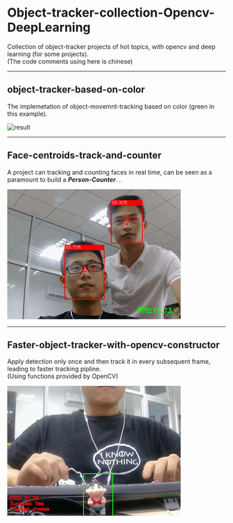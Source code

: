 # Object-tracker-collection-Opencv-DeepLearning
Collection of object-tracker projects of hot topics, with opencv and deep learning (for some projects).   
(The code comments using here is chinese)

----------------------------------------------------
## object-tracker-based-on-color
The implemetation of object-movemnt-tracking based on color (green in this example).

![result](https://github.com/LZQthePlane/Object-tracker-with-opencv/blob/master/object-tracker-based-on-color/test_gif.gif)

----------------------------------------------------
## Face-centroids-track-and-counter
A project can tracking and counting faces in real time, can be seen as a paramount to build a ***Person-Counter***. .

![result](https://github.com/LZQthePlane/Object-tracker-collection-Opencv-DeepLearning/blob/master/Faces-centroid-tracker-counter/test_out/example.gif)

----------------------------------------------------
## Faster-object-tracker-with-opencv-constructor
Apply detection only once and then track it in every subsequent frame, leading to faster tracking pipline.  
(Using functions provided by OpenCV)

![result](https://github.com/LZQthePlane/Object-tracker-collection-Opencv-DeepLearning/blob/master/Faster-object-tracker-with-opencv-constructor/test_out/example.gif)
